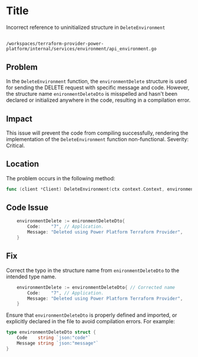 # Title

Incorrect reference to uninitialized structure in `DeleteEnvironment`

##

`/workspaces/terraform-provider-power-platform/internal/services/environment/api_environment.go`

## Problem

In the `DeleteEnvironment` function, the `environmentDelete` structure is used for sending the DELETE request with specific message and code. However, the structure name `enironmentDeleteDto` is misspelled and hasn't been declared or initialized anywhere in the code, resulting in a compilation error.

## Impact

This issue will prevent the code from compiling successfully, rendering the implementation of the `DeleteEnvironment` function non-functional. Severity: Critical.

## Location

The problem occurs in the following method:

```go
func (client *Client) DeleteEnvironment(ctx context.Context, environmentId string) error
```

## Code Issue

```go
	environmentDelete := enironmentDeleteDto{
		Code:    "7", // Application.
		Message: "Deleted using Power Platform Terraform Provider",
	}
```

## Fix

Correct the typo in the structure name from `enironmentDeleteDto` to the intended type name.

```go
	environmentDelete := environmentDeleteDto{ // Corrected name
		Code:    "7", // Application.
		Message: "Deleted using Power Platform Terraform Provider",
	}
```

Ensure that `environmentDeleteDto` is properly defined and imported, or explicitly declared in the file to avoid compilation errors. For example:

```go
type environmentDeleteDto struct {
	Code    string `json:"code"`
	Message string `json:"message"`
}
```